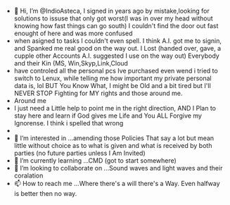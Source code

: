 - 👋 Hi, I’m @IndioAsteca, I signed in years ago by mistake,looking for solutions to issuse that only got worst(I was in over my head without knowing how fast things can go south) I couldn't find the door out fast enought of here and was more confused
-  when asigned to tasks I couldn't even spell. I think A.I. got me to signin, and Spanked me real good on the way out. I Lost (handed over, gave, a cupple other Accounts A.I. suggested I use on the way out) Everybody and their Kin (MS, Win,Skyp,Link,Cloud
-  have controled all the personal pcs Ive purchased even wend i tried to switch to Lenux, while telling me how important my private personal data is, lol BUT You Know What, I might be Old and a bit tired but I'll NEVER STOP Fighting for MY rights and those around me.
-   Around me
-  I just need a Little help to point me in the right direction, AND I Plan to stay here and learn if God gives me Life and You ALL Forgive my Ignorense. I think i spelled that wrong
- 
- 👀 I’m interested in ...amending those Policies That say a lot but mean little without choice as to what is given and what is received by both parties (no future parties unless I Am Invited)
- 🌱 I’m currently learning ...CMD (got to start somewhere)
- 💞️ I’m looking to collaborate on ...Sound waves and light waves and their coralation
- 📫 How to reach me ...Where there's a will there's a Way. Even halfway is better then no way.

<!---
IndioAsteca/IndioAsteca is a ✨ special ✨ repository because its `README.md` (this file) appears on your GitHub profile.
You can click the Preview link to take a look at your changes.
--->

